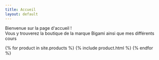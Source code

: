 ```yaml
---
title: Accueil
layout: default
---
```


<p>Bienvenue sur la page d'accueil !<br />
Vous y trouverez la boutique de la marque Bigami ainsi que mes différents cours</p>

{% for product in site.products %}
  {% include product.html %}
{% endfor %}
